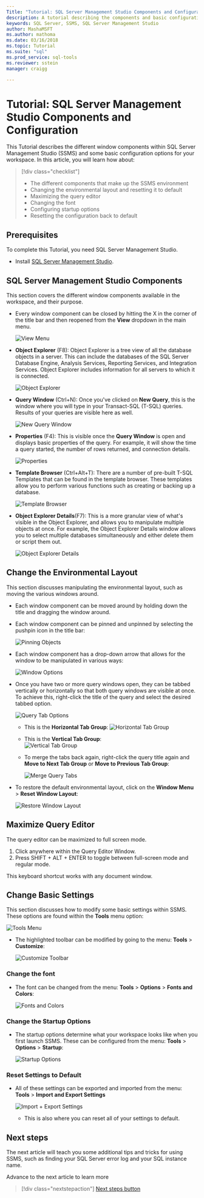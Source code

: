 ```yaml
---
Title: "Tutorial: SQL Server Management Studio Components and Configuration"
description: A tutorial describing the components and basic configuration options for your SQL Server Management Studio environment. 
keywords: SQL Server, SSMS, SQL Server Management Studio
author: MashaMSFT
ms.author: mathoma
ms.date: 03/16/2018
ms.topic: Tutorial
ms.suite: "sql"
ms.prod_service: sql-tools
ms.reviewer: sstein
manager: craigg

---
```


# Tutorial: SQL Server Management Studio Components and Configuration
This Tutorial describes the  different window components within SQL Server Management Studio (SSMS) and some basic configuration options for your workspace. In this article, you will learn how about: 

> [!div class="checklist"]
> * The different components that make up the SSMS environment
> * Changing the environmental layout and resetting it to default
> * Maximizing the query editor
> * Changing the font 
> * Configuring startup options 
> * Resetting the configuration back to default 

## Prerequisites
To complete this Tutorial, you need SQL Server Management Studio.  

- Install [SQL Server Management Studio](https://docs.microsoft.com/en-us/sql/ssms/download-sql-server-management-studio-ssms).

## SQL Server Management Studio Components
This section covers the different window components available in the workspace, and their purpose. 

- Every window component can be closed by hitting the X in the corner of the title bar and then reopened from the **View** dropdown in the main menu. 

    ![View Menu](media/ssms-configuration/viewmenu.png)

- **Object Explorer** (F8): Object Explorer is a tree view of all the database objects in a server. This can include the databases of the SQL Server Database Engine, Analysis Services, Reporting Services, and Integration Services. Object Explorer includes information for all servers to which it is connected. 
    
    ![Object Explorer](media/ssms-configuration/objectexplorer.png)
- **Query Window** (Ctrl+N): Once you've clicked on **New Query**, this is the window where you will type in your Transact-SQL (T-SQL) queries. Results of your queries are visible here as well.
    
    ![New Query Window](media/ssms-configuration/newquery.png)

- **Properties** (F4): This is visible once the **Query Window** is open and displays basic properties of the query. For example, it will show the time a query started, the number of rows returned, and connection details.  

    ![Properties](media/ssms-configuration/properties.png)

- **Template Browser** (Ctrl+Alt+T): There are a number of pre-built T-SQL Templates that can be found in the template browser. These templates allow you to perform various functions such as creating or backing up a database. 

    ![Template Browser](media/ssms-configuration/templates.png)

- **Object Explorer Details**(F7): This is a more granular view of what's visible in the Object Explorer, and allows you to manipulate multiple objects at once. For example, the Object Explorer Details window allows you to select multiple databases simultaneously and either delete them or script them out. 

    ![Object Explorer Details](media/ssms-configuration/objectexplorerdetails.PNG) 
 

    

## Change the Environmental Layout 
This section discusses manipulating the environmental layout, such as moving the various windows around. 

-  Each window component can be moved around by holding down the title and dragging the window around. 
- Each window component can be pinned and unpinned by selecting the pushpin icon in the title bar:
    
    ![Pinning Objects](media/ssms-configuration/pushpin.png)

- Each window component has a drop-down arrow that allows for the window to be manipulated in various ways: 

    ![Window Options](media/ssms-configuration/windowoptions.png)

- Once you have two or more query windows open, they can be tabbed vertically or horizontally so that both query windows are visible at once. To achieve this, right-click the title of the query and select the desired tabbed option. 
 
    ![Query Tab Options](media/ssms-configuration/querytabbedoptions.png)

    - This is the **Horizontal Tab Group**:
    ![Horizontal Tab Group](media/ssms-configuration/horizontaltab.png)     
    
    - This is the **Vertical Tab Group**:  
        ![Vertical Tab Group](media/ssms-configuration/verticaltabgroup.png)
        

    - To merge the tabs back again, right-click the query title again and **Move to Next Tab Group**  or **Move to Previous Tab Group**:
    
        ![Merge Query Tabs](media/ssms-configuration/mergetabgroups.png)

- To restore the default environmental layout, click on the **Window Menu** > **Reset Window Layout**:
 
    ![Restore Window Layout](media/ssms-configuration/resetwindowlayout.png)
    
## Maximize Query Editor
The query editor can be maximized to full screen mode.

1. Click anywhere within the Query Editor Window.
2. Press SHIFT + ALT + ENTER to toggle between full-screen mode and regular mode. 

This keyboard shortcut works with any document window. 



## Change Basic Settings
This section discusses how to modify some basic settings within SSMS. These options are found within the **Tools** menu option:

  ![Tools Menu](media/ssms-configuration/tools.png)


- The highlighted toolbar can be modified by going to the menu: **Tools** > **Customize**:

    ![Customize Toolbar](media/ssms-configuration/toolbar.png)

### Change the font
- The font can be changed from the menu: **Tools** > **Options** > **Fonts and Colors**:

     ![Fonts and Colors](media/ssms-configuration/fontsandcolors.png)

### Change the Startup Options
- The startup options determine what your workspace looks like when you first launch SSMS. These can be configured from the menu: **Tools** > **Options** > **Startup**:
 
    ![Startup Options](media/ssms-configuration/startup.png)

### Reset Settings to Default
- All of these settings can be exported and imported from the menu: **Tools** > **Import and Export Settings** 

    ![Import + Export Settings](media/ssms-configuration/settings.png)
    - This is also where you can reset all of your settings to default. 


## Next steps
The next article will teach you some additional tips and tricks for using SSMS, such as finding your SQL Server error log and your SQL instance name. 

Advance to the next article to learn more
> [!div class="nextstepaction"]
> [Next steps button](ssms-tricks.md)
 
 





